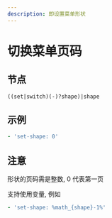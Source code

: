 ```yaml
---
description: 即设置菜单形状
---
```


# 切换菜单页码

## 节点

```text
((set|switch)(-)?shape)|shape
```

## 示例

```yaml
- 'set-shape: 0'
```

## 注意

形状的页码需是整数, 0 代表第一页

支持使用变量, 例如

```yaml
- 'set-shape: %math_{shape}-1%'
```

